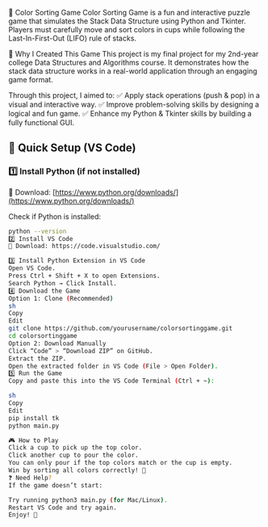 🎨 Color Sorting Game
Color Sorting Game is a fun and interactive puzzle game that simulates the Stack Data Structure using Python and Tkinter. Players must carefully move and sort colors in cups while following the Last-In-First-Out (LIFO) rule of stacks.

🎯 Why I Created This Game
This project is my final project for my 2nd-year college Data Structures and Algorithms course. It demonstrates how the stack data structure works in a real-world application through an engaging game format.

Through this project, I aimed to:
✅ Apply stack operations (push & pop) in a visual and interactive way.
✅ Improve problem-solving skills by designing a logical and fun game.
✅ Enhance my Python & Tkinter skills by building a fully functional GUI.

## 🚀 Quick Setup (VS Code)  

### 1️⃣ Install **Python** (if not installed)  
🔗 Download: [https://www.python.org/downloads/](https://www.python.org/downloads/)  

Check if Python is installed:  
```sh
python --version
2️⃣ Install VS Code
🔗 Download: https://code.visualstudio.com/

3️⃣ Install Python Extension in VS Code
Open VS Code.
Press Ctrl + Shift + X to open Extensions.
Search Python → Click Install.
4️⃣ Download the Game
Option 1: Clone (Recommended)
sh
Copy
Edit
git clone https://github.com/yourusername/colorsortinggame.git
cd colorsortinggame
Option 2: Download Manually
Click “Code” > “Download ZIP” on GitHub.
Extract the ZIP.
Open the extracted folder in VS Code (File > Open Folder).
5️⃣ Run the Game
Copy and paste this into the VS Code Terminal (Ctrl + ~):

sh
Copy
Edit
pip install tk
python main.py

🎮 How to Play
Click a cup to pick up the top color.
Click another cup to pour the color.
You can only pour if the top colors match or the cup is empty.
Win by sorting all colors correctly! 🎉
❓ Need Help?
If the game doesn’t start:

Try running python3 main.py (for Mac/Linux).
Restart VS Code and try again.
Enjoy! 🚀
